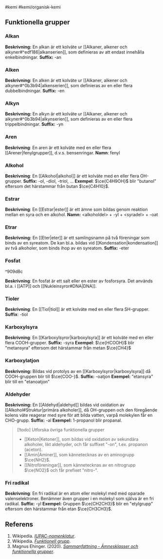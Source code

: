 #kemi #kemi/organisk-kemi

## Funktionella grupper
### Alkan
**Beskrivning:** En alkan är ett kolväte ur [[Alkaner, alkener och alkyner#^edf186|alkanserien]], som definieras av att endast innehålla enkelbindningar.
**Suffix:** -an
### Alken
**Beskrivning:** En alken är ett kolväte ur [[Alkaner, alkener och alkyner#^0b3b94|alkenserien]], som definieras av en eller flera dubbelbindningar.
**Suffix:** -en
### Alkyn
**Beskrivning:** En alkyn är ett kolväte ur [[Alkaner, alkener och alkyner#^0b3b94|alkynserien]], som definieras av en eller flera trippelbindningar.
**Suffix:** -yn
### Aren
**Beskrivning**: En aren är ett kolväte med en eller flera [[Arener|fenylgrupper]], d.v.s. bensenringar.
**Namn**: fenyl
### Alkohol
**Beskrivning**: En [[Alkohol|alkohol]] är ett kolväte med en eller flera OH-grupper.
**Suffix:** -ol, -diol, -triol, ...
**Exempel**: $\ce{C4H9OH}$ blir "butanol" eftersom det härstammar från butan $\ce{C4H10}$.
### Estrar
**Beskrivning**: En [[Estrar|ester]] är ett ämne som bildas genom reaktion mellan en syra och en alkohol.
**Namn:** \<alkoholdel\> + -yl + \<syradel\> + -oat
### Etrar
**Beskrivning:** En [[Eter|eter]] är ett samlingsnamn på två föreningar som binds av en syreatom. De kan bl.a. bildas vid [[Kondensation|kondensation]] av två alkoholer, som binds ihop av en syreatom.
**Suffix:** -eter
### Fosfat

^909d8c

**Beskrivning**: En fosfat är ett salt eller en ester av fosforsyra. Det används bl.a. i [[ATP]] och [[Nukleinsyror#DNA|DNA]].
### Tioler
**Beskrivning**: En [[Tiol|tiol]] är ett kolväte med en eller flera SH-grupper.
**Suffix**: -tiol
### Karboxylsyra
**Beskrivning**: En [[Karboxylsyror|karboxylsyra]] är ett kolväte med en eller flera COOH-grupper.
**Suffix:** -syra
**Exempel**: $\ce{HCOOH}$ blir "metansyra" eftersom det härstammar från metan $\ce{CH4}$
### Karboxylatjon
**Beskrivning:** Bildas vid protolys av en [[Karboxylsyror|karboxylsyra]] då COOH-gruppen blir till $\ce{COO-}$.
**Suffix:** -oatjon
**Exempel:** "etansyra" blir till en "etanoatjon"
### Aldehyder
**Beskrivning:** En [[Aldehyd|aldehyd]] bildas vid oxidation av [[Alkohol#Struktur|primära alkoholer]], då OH-gruppen och den föregående kolens väte reagerar med syre för att bilda vatten, varpå molekylen får en CHO-grupp.
**Suffix:** -al
**Exempel:** 1-propanol blir propanal.

> [!todo] Utforska övriga funktionella grupper
> - [[Keton|Ketoner]], som bildas vid oxidation av sekundära alkoholer, likt aldehyder, och får suffixet "-on", t.ex. propanon (aceton).
> - [[Amin|Aminer]], som kännetecknas av en aminogrupp $\ce{NH2}$.
> - [[Nitroföreningar]], som kännetecknas av en nitrogrupp $\ce{NO2}$ och får prefixet "nitro-".
### Fri radikal
**Beskrivning**: En fri radikal är en atom eller molekyl med med oparade valenselektroner. Benämner även grupper i en molekyl som själva är en fri radikal.
**Suffix:** -yl
**Exempel:** Gruppen $\ce{CH2CH3}$ blir en "etylgrupp" eftersom den härstammar från etan $\ce{CH3CH3}$.
## Referens
1. Wikipedia. *[IUPAC-nomenklatur](https://sv.wikipedia.org/wiki/IUPAC-nomenklatur)*.
2. Wikipedia. *[Funktionell grupp](https://sv.wikipedia.org/wiki/Funktionell_grupp)*.
3. Magnus Ehinger. (2020). *[Sammanfattning - Ämnesklasser och funktionella grupper](https://youtu.be/BD1D89zmmmo)*.
